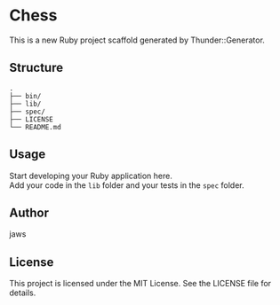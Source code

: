 # Chess

This is a new Ruby project scaffold generated by Thunder::Generator.

## Structure

```
.
├── bin/
├── lib/
├── spec/
├── LICENSE
└── README.md
```

## Usage

Start developing your Ruby application here.  
Add your code in the `lib` folder and your tests in the `spec` folder.

## Author

jaws

## License

This project is licensed under the MIT License. See the LICENSE file for details.